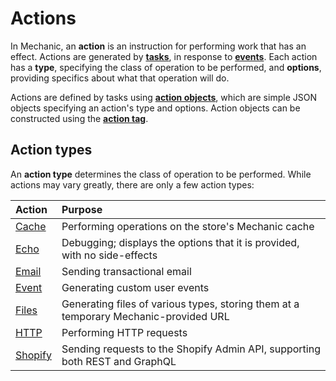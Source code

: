 # Actions

In Mechanic, an **action** is an instruction for performing work that has an effect. Actions are generated by [**tasks**](../tasks/), in response to [**events**](../events/). Each action has a **type**, specifying the class of operation to be performed, and **options**, providing specifics about what that operation will do.

Actions are defined by tasks using [**action objects**](../tasks/code/action-objects.md), which are simple JSON objects specifying an action's type and options. Action objects can be constructed using the [**action tag**](../../platform/liquid/tags/action.md).

## Action types

An **action type** determines the class of operation to be performed. While actions may vary greatly, there are only a few action types:

| Action | Purpose |
| :--- | :--- |
| [Cache](cache.md) | Performing operations on the store's Mechanic cache |
| [Echo](echo.md) | Debugging; displays the options that it is provided, with no side-effects |
| [Email](email.md) | Sending transactional email |
| [Event](event.md) | Generating custom user events |
| [Files](files.md) | Generating files of various types, storing them at a temporary Mechanic-provided URL |
| [HTTP](http.md) | Performing HTTP requests |
| [Shopify](shopify.md) | Sending requests to the Shopify Admin API, supporting both REST and GraphQL |

